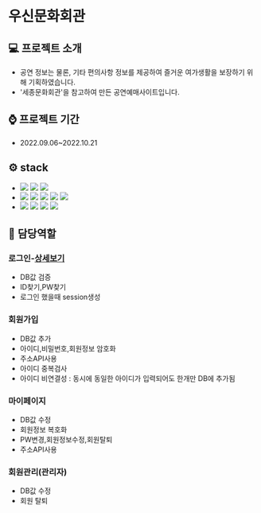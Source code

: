 
<h1>우신문화회관</h1>




## :computer: 프로젝트 소개
* 공연 정보는 물론, 기타 편의사항 정보를 제공하여 즐거운 여가생활을 보장하기 위해 기획하였습니다.
* '세종문화회관'을 참고하여 만든 공연예매사이트입니다.

## :watch: 프로젝트 기간
- 2022.09.06~2022.10.21


## :gear: stack
* <div>
  <img src="https://img.shields.io/badge/Eclipse%20IDE-2C2255.svg?&style=for-the-badge&logo=Eclipse%20IDE&logoColor=white">
  <img src="https://img.shields.io/badge/github-181717?style=for-the-badge&logo=github&logoColor=white">
  <img src="https://img.shields.io/badge/apache tomcat9.0-F8DC75?style=for-the-badge&logo=apachetomcat&logoColor=white">
  </div>
* <div>
  <img src="https://img.shields.io/badge/JAVA(JDK 11)-007396?style=for-the-badge&logo=OpenJDK&logoColor=white">
  <img src="https://img.shields.io/badge/oracle(19c)-F80000?style=for-the-badge&logo=oracle&logoColor=white">
  <img src="https://img.shields.io/badge/javascript-F7DF1E?style=for-the-badge&logo=javascript&logoColor=black">
  <img src="https://img.shields.io/badge/html-E34F26?style=for-the-badge&logo=html5&logoColor=white">
  <img src="https://img.shields.io/badge/css-1572B6?style=for-the-badge&logo=css3&logoColor=white">

  
  </div>
* <div>
  <img src="https://img.shields.io/badge/jquery-0769AD?style=for-the-badge&logo=jquery&logoColor=white">
  <img src="https://img.shields.io/badge/bootstrap-7952B3?style=for-the-badge&logo=bootstrap&logoColor=white">
  <img src="https://img.shields.io/badge/Ajax-23C8D2?style=for-the-badge&logo=Java&logoColor=white">
  <img src="https://img.shields.io/badge/JDBC-512BD4?style=for-the-badge&logo=Java&logoColor=white">
</div>

## :pushpin: 담당역할


### 로그인-[상세보기](https://github.com/HISHJ/wosin_prj/wiki/%EB%8B%B4%EB%8B%B9%EC%97%AD%ED%95%A0(%EB%A1%9C%EA%B7%B8%EC%9D%B8))
- DB값 검증
- ID찾기,PW찾기
- 로그인 했을때 session생성

### 회원가입
- DB값 추가
- 아이디,비밀번호,회원정보 암호화
- 주소API사용
- 아이디 중복검사
- 아이디 비연결성 : 동시에 동일한 아이디가 입력되어도 한개만 DB에 추가됨

### 마이페이지
- DB값 수정
- 회원정보 복호화
- PW변경,회원정보수정,회원탈퇴
- 주소API사용

### 회원관리(관리자)
- DB값 수정
- 회원 탈퇴
